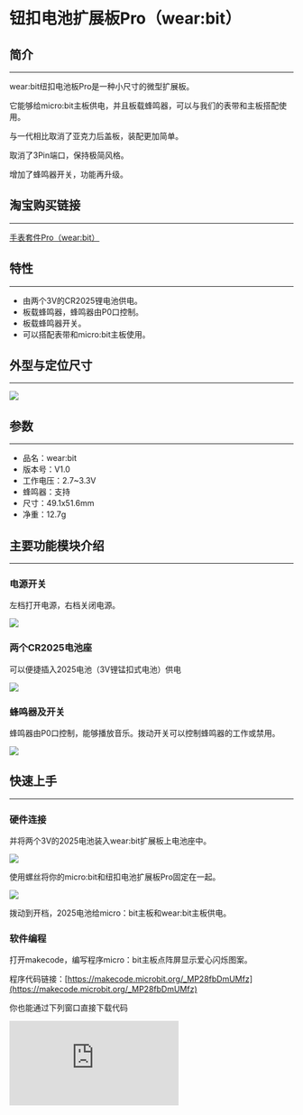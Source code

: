 ﻿# 钮扣电池扩展板Pro（wear:bit）

## 简介
---
wear:bit纽扣电池板Pro是一种小尺寸的微型扩展板。

它能够给micro:bit主板供电，并且板载蜂鸣器，可以与我们的表带和主板搭配使用。

与一代相比取消了亚克力后盖板，装配更加简单。

取消了3Pin端口，保持极简风格。

增加了蜂鸣器开关，功能再升级。



## 淘宝购买链接
---
[手表套件Pro（wear:bit）](https://item.taobao.com/item.htm?ft=t&id=582042009614)

## 特性
---

- 由两个3V的CR2025锂电池供电。
- 板载蜂鸣器，蜂鸣器由P0口控制。
- 板载蜂鸣器开关。
- 可以搭配表带和micro:bit主板使用。

## 外型与定位尺寸
---
![](https://wiki-media-ef.oss-cn-hongkong.aliyuncs.com//images/wear_bit_00.jpg)

## 参数
---
- 品名：wear:bit
- 版本号：V1.0
- 工作电压：2.7~3.3V
- 蜂鸣器：支持
- 尺寸：49.1x51.6mm
- 净重：12.7g

## 主要功能模块介绍
---

### 电源开关

左档打开电源，右档关闭电源。

![](https://wiki-media-ef.oss-cn-hongkong.aliyuncs.com//images/wear_bit_01.png)

### 两个CR2025电池座

可以便捷插入2025电池（3V锂锰扣式电池）供电

![](https://wiki-media-ef.oss-cn-hongkong.aliyuncs.com//images/wear_bit_02.png)

### 蜂鸣器及开关


蜂鸣器由P0口控制，能够播放音乐。拨动开关可以控制蜂鸣器的工作或禁用。

![](https://wiki-media-ef.oss-cn-hongkong.aliyuncs.com//images/wear_bit_03.png)


## 快速上手
---

### 硬件连接

并将两个3V的2025电池装入wear:bit扩展板上电池座中。

![](https://wiki-media-ef.oss-cn-hongkong.aliyuncs.com//images/smart_coding_kit_01.png)

使用螺丝将你的micro:bit和纽扣电池扩展板Pro固定在一起。

![](https://wiki-media-ef.oss-cn-hongkong.aliyuncs.com//images/smart_coding_kit_02.png)

拨动到开档，2025电池给micro：bit主板和wear:bit主板供电。


### 软件编程

打开makecode，编写程序micro：bit主板点阵屏显示爱心闪烁图案。

程序代码链接：[https://makecode.microbit.org/_MP28fbDmUMfz](https://makecode.microbit.org/_MP28fbDmUMfz)

你也能通过下列窗口直接下载代码

<div
    style={{
        position: 'relative',
        paddingBottom: '60%',
        overflow: 'hidden',
    }}
>
    <iframe
        src="https://makecode.microbit.org/_hiRiC6PPT4Pd"
        frameborder="0"
        sandbox="allow-popups allow-forms allow-scripts allow-same-origin"
        style={{
            position: 'absolute',
            width: '100%',
            height: '100%',
        }}
    />
</div>

### 结果

micro：bit主板点阵显示爱心闪烁图案。

## 常见问题
---
